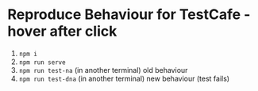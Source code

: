 # Reproduce Behaviour for TestCafe - hover after click

1. `npm i`
2. `npm run serve`
3. `npm run test-na` (in another terminal) old behaviour
4. `npm run test-dna` (in another terminal) new behaviour (test fails)
